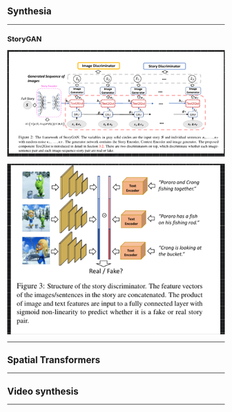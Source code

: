 ## Synthesia

---
### StoryGAN 


![](2020-07-22-00-51-46.png)

![](2020-07-22-00-53-06.png)

---

## Spatial Transformers
---

## Video synthesis
---
